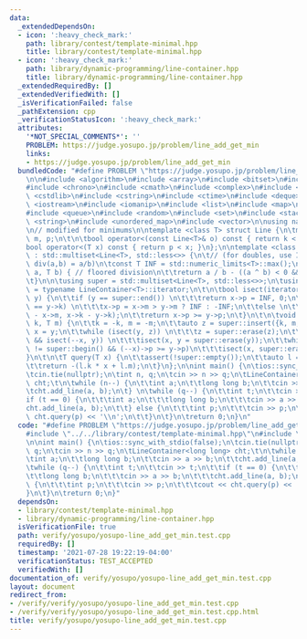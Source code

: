 ```yaml
---
data:
  _extendedDependsOn:
  - icon: ':heavy_check_mark:'
    path: library/contest/template-minimal.hpp
    title: library/contest/template-minimal.hpp
  - icon: ':heavy_check_mark:'
    path: library/dynamic-programming/line-container.hpp
    title: library/dynamic-programming/line-container.hpp
  _extendedRequiredBy: []
  _extendedVerifiedWith: []
  _isVerificationFailed: false
  _pathExtension: cpp
  _verificationStatusIcon: ':heavy_check_mark:'
  attributes:
    '*NOT_SPECIAL_COMMENTS*': ''
    PROBLEM: https://judge.yosupo.jp/problem/line_add_get_min
    links:
    - https://judge.yosupo.jp/problem/line_add_get_min
  bundledCode: "#define PROBLEM \"https://judge.yosupo.jp/problem/line_add_get_min\"\
    \n\n#include <algorithm>\n#include <array>\n#include <bitset>\n#include <cassert>\n\
    #include <chrono>\n#include <cmath>\n#include <complex>\n#include <cstdio>\n#include\
    \ <cstdlib>\n#include <cstring>\n#include <ctime>\n#include <deque>\n#include\
    \ <iostream>\n#include <iomanip>\n#include <list>\n#include <map>\n#include <numeric>\n\
    #include <queue>\n#include <random>\n#include <set>\n#include <stack>\n#include\
    \ <string>\n#include <unordered_map>\n#include <vector>\n\nusing namespace std;\n\
    \n// modified for minimums\n\ntemplate <class T> struct Line {\n\tmutable T k,\
    \ m, p;\n\t\n\tbool operator<(const Line<T>& o) const { return k < o.k; }\n\t\
    bool operator<(T x) const { return p < x; }\n};\n\ntemplate <class T> struct LineContainer\
    \ : std::multiset<Line<T>, std::less<>> {\n\t// (for doubles, use INF = 1/.0,\
    \ div(a,b) = a/b)\n\tconst T INF = std::numeric_limits<T>::max();\n\n\tT div(T\
    \ a, T b) { // floored division\n\t\treturn a / b - ((a ^ b) < 0 && a % b); \n\
    \t}\n\n\tusing super = std::multiset<Line<T>, std::less<>>;\n\tusing iterator\
    \ = typename LineContainer<T>::iterator;\n\t\n\tbool isect(iterator x, iterator\
    \ y) {\n\t\tif (y == super::end()) \n\t\t\treturn x->p = INF, 0;\n\t\tif (x->k\
    \ == y->k) \n\t\t\tx->p = x->m > y->m ? INF : -INF;\n\t\telse \n\t\t\tx->p = div(y->m\
    \ - x->m, x->k - y->k);\n\t\treturn x->p >= y->p;\n\t}\n\t\n\tvoid add_line(T\
    \ k, T m) {\n\t\tk = -k, m = -m;\n\t\tauto z = super::insert({k, m, 0}), y = z++,\
    \ x = y;\n\t\twhile (isect(y, z)) \n\t\t\tz = super::erase(z);\n\t\tif (x != super::begin()\
    \ && isect(--x, y)) \n\t\t\tisect(x, y = super::erase(y));\n\t\twhile ((y = x)\
    \ != super::begin() && (--x)->p >= y->p)\n\t\t\tisect(x, super::erase(y));\n\t\
    }\n\t\n\tT query(T x) {\n\t\tassert(!super::empty());\n\t\tauto l = *super::lower_bound(x);\n\
    \t\treturn -(l.k * x + l.m);\n\t}\n};\n\nint main() {\n\tios::sync_with_stdio(false);\n\
    \tcin.tie(nullptr);\n\tint n, q;\n\tcin >> n >> q;\n\tLineContainer<long long>\
    \ cht;\t\n\twhile (n--) {\n\t\tint a;\n\t\tlong long b;\n\t\tcin >> a >> b;\n\t\
    \tcht.add_line(a, b);\n\t} \n\twhile (q--) {\n\t\tint t;\n\t\tcin >> t;\n\t\t\
    if (t == 0) {\n\t\t\tint a;\n\t\t\tlong long b;\n\t\t\tcin >> a >> b;\n\t\t\t\
    cht.add_line(a, b);\n\t\t} else {\n\t\t\tint p;\n\t\t\tcin >> p;\n\t\t\tcout <<\
    \ cht.query(p) << '\\n';\n\t\t}\n\t}\n\treturn 0;\n}\n"
  code: "#define PROBLEM \"https://judge.yosupo.jp/problem/line_add_get_min\"\n\n\
    #include \"../../library/contest/template-minimal.hpp\"\n#include \"../../library/dynamic-programming/line-container.hpp\"\
    \n\nint main() {\n\tios::sync_with_stdio(false);\n\tcin.tie(nullptr);\n\tint n,\
    \ q;\n\tcin >> n >> q;\n\tLineContainer<long long> cht;\t\n\twhile (n--) {\n\t\
    \tint a;\n\t\tlong long b;\n\t\tcin >> a >> b;\n\t\tcht.add_line(a, b);\n\t} \n\
    \twhile (q--) {\n\t\tint t;\n\t\tcin >> t;\n\t\tif (t == 0) {\n\t\t\tint a;\n\t\
    \t\tlong long b;\n\t\t\tcin >> a >> b;\n\t\t\tcht.add_line(a, b);\n\t\t} else\
    \ {\n\t\t\tint p;\n\t\t\tcin >> p;\n\t\t\tcout << cht.query(p) << '\\n';\n\t\t\
    }\n\t}\n\treturn 0;\n}"
  dependsOn:
  - library/contest/template-minimal.hpp
  - library/dynamic-programming/line-container.hpp
  isVerificationFile: true
  path: verify/yosupo/yosupo-line_add_get_min.test.cpp
  requiredBy: []
  timestamp: '2021-07-28 19:22:19-04:00'
  verificationStatus: TEST_ACCEPTED
  verifiedWith: []
documentation_of: verify/yosupo/yosupo-line_add_get_min.test.cpp
layout: document
redirect_from:
- /verify/verify/yosupo/yosupo-line_add_get_min.test.cpp
- /verify/verify/yosupo/yosupo-line_add_get_min.test.cpp.html
title: verify/yosupo/yosupo-line_add_get_min.test.cpp
---
```

